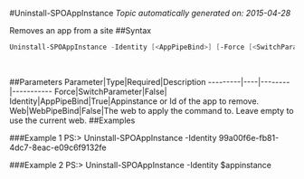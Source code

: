 #Uninstall-SPOAppInstance
*Topic automatically generated on: 2015-04-28*

Removes an app from a site
##Syntax
```powershell
Uninstall-SPOAppInstance -Identity [<AppPipeBind>] [-Force [<SwitchParameter>]] [-Web [<WebPipeBind>]]
```
&nbsp;

##Parameters
Parameter|Type|Required|Description
---------|----|--------|-----------
Force|SwitchParameter|False|
Identity|AppPipeBind|True|Appinstance or Id of the app to remove.
Web|WebPipeBind|False|The web to apply the command to. Leave empty to use the current web.
##Examples

###Example 1
    PS:> Uninstall-SPOAppInstance -Identity 99a00f6e-fb81-4dc7-8eac-e09c6f9132fe


###Example 2
    PS:> Uninstall-SPOAppInstance -Identity $appinstance

